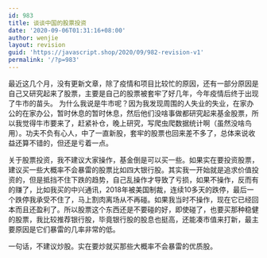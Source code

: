 ```yaml
---
id: 983
title: 谈谈中国的股票投资
date: '2020-09-06T01:31:16+08:00'
author: wenjie
layout: revision
guid: 'https://javascript.shop/2020/09/982-revision-v1'
permalink: '/?p=983'
---
```


 最近这几个月，没有更新文章，除了疫情和项目比较忙的原因，还有一部分原因是自己又研究起来了股票，主要是自己的股票被套牢了好几年，今年疫情后终于出现了牛市的苗头。 为什么我说是牛市呢？因为我发现周围的人失业的失业，在家办公的在家办公，暂时休息的暂时休息，然后他们没啥事做都研究起来基金股票，所以我觉得牛市要来了，赶紧补仓，晚上研究，写爬虫爬数据统计啊（虽然没啥鸟用）。功夫不负有心人，中了一直新股，套牢的股票也回来差不多了，总体来说收益还算不错的，但还是亏着一点。

 关于股票投资，我不建议大家操作，基金倒是可以买一些。如果实在要投资股票，建议买一些大概率不会暴雷的股票比如四大银行股。其实我一开始就是追求价值投资的，但是抵挡不住下跌的趋势，自己乱操作才导致了亏损，如果不操作，反而有的赚了，比如我买的中兴通讯，2018年被美国制裁，连续10多天的跌停，最后一个跌停我承受不住了，马上割肉离场从不再碰。如果我当时不操作，现在它已经回本而且还盈利了。所以股票这个东西还是不要碰的好，即使碰了，也要买那种稳健的股票，我比较推荐银行股，毕竟银行股的股息也挺高，还能凑市值来打新，最主要原因是它们暴雷的几率非常的低。

 一句话，不建议炒股。实在要炒就买那些大概率不会暴雷的优质股。